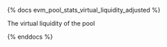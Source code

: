 {% docs evm_pool_stats_virtual_liquidity_adjusted %}

The virtual liquidity of the pool

{% enddocs %}
